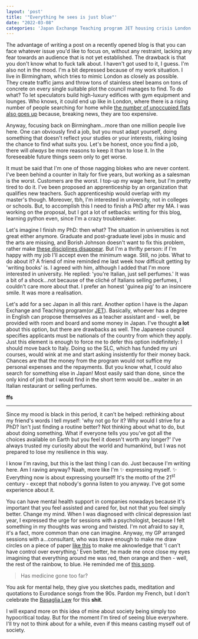 ```yaml
---
layout: 'post'
title: '"Everything he sees is just blue"'
date: "2022-03-08"
categories: 'Japan Exchange Teaching program JET housing crisis London Birmingham UK GP PhD MA mental health Basaglia law'
---
```


The advantage of writing a post on a recently opened blog is that you can face whatever issue you'd like to focus on, without any restraint, lacking any fear towards an audience that is not yet established. The drawback is that you don't know what to fuck talk about. I haven't got used to it, I guess. I'm also not in the mood. I'm a bit depressed because of my work situation. I live in Birmingham, which tries to mimic London as closely as possible. They create traffic jams and throw tons of stainless steel beams on tons of concrete on every single suitable plot the council manages to find. To do what? To let speculators build high-luxury edifices with gym equipment and lounges. Who knows, it could end up like in London, where there is a rising number of people searching for home while [the number of unoccupied flats also goes up](https://pastebin.com/GaY3g6Jx) because, breaking news, they are too expensive.

Anyway, focusing back on Birmingham...more than one million people live here. One can obviously find a job, but you must adapt yourself, doing something that doesn't reflect your studies or your interests, risking losing the chance to find what suits you. Let's be honest, once you find a job, there will *always* be more reasons to keep it than to lose it. In the foreseeable future things seem only to get worse.

It must be said that I'm one of those nagging blokes who are never content. I've been behind a counter in Italy for five years, but working as a salesman is the worst. Customers are the worst. I top-up my wage here, but I'm pretty tired to do it. I've been proposed an apprenticeship by an organization that qualifies new teachers. Such apprenticeship would overlap with my master's though. Moreover, tbh, I'm interested in university, not in colleges or schools. But, to accomplish this I need to finish a PhD after my MA. I was working on the proposal, but I got a lot of setbacks: writing for this blog, learning python even, since I'm a crazy troublemaker.

Let's imagine I finish my PhD: then what? The situation in universities is not great either anymore. Graduate and post-graduate level jobs in music and the arts are missing, and Borish Johnson doesn't want to fix this problem, rather make [these disciplines disappear](https://www.theguardian.com/education/2021/may/06/plans-for-50-funding-cut-to-arts-subjects-at-universities-catastrophic). But I'm a thrifty person: if I'm happy with my job I'll accept even the minimum wage. Still, no jobs. What to do about it? A friend of mine reminded me last week how difficult getting by 'writing books' is. I agreed with him, although I added that I'm more interested in university. He replied: 'you're Italian, just sell perfumes.' It was a bit of a shock...not because of the cliché of Italians selling perfumes, I couldn't care more about that. I prefer an honest 'guinea pig' to an insincere smile. It was more a realisation.

Let's add for a sec Japan in all this rant. Another option I have is the Japan Exchange and Teaching program(or [JET](http://jetprogramme.org/en/)). Basically, whoever has a degree in English can propose themselves as a teacher assistant and - well, be provided with room and board and some money in Japan. I've thought **a lot** about this option, but there are drawbacks as well. The Japanese council specifies applicants must be nationals of the country from which they apply. Just this element is enough to force me to defer this option indefinitely: I should move back to Italy. Doing so the SLC, which has funded my uni courses, would wink at me and start asking insistently for their money back. Chances are that the money from the program would not suffice my personal expenses and the repayments. But you know what, I could also search for something else in Japan! Most easily said than done, since the only kind of job that I would find in the short term would be...waiter in an Italian restaurant or selling perfumes. 

**ffs**

---

Since my mood is black in this period, it can't be helped: rethinking about my friend's words I tell myself: 'why not go for it? Why would I strive for a PhD? Isn't just finding a routine better? Not thinking about what to do, but about doing something. What if everyone tells you you've got all the choices available on Earth but you feel it doesn't worth any longer?' I've always trusted my curiosity about the world and humankind, but I was not prepared to lose my resilience in this way.

I know I'm raving, but this is the last thing I can do. Just because I'm writing here. Am I raving anyway? Naah, more like I'm :sparkles: expressing myself. :sparkles: Everything now is about expressing yourself! It's the motto of the 21<sup>st</sup> century - except that nobody's gonna listen to you anyway. I've got some experience about it.

You can have mental health support in companies nowadays because it's important that you feel assisted and cared for, but not that you feel simply better. Change my mind. When I was diagnosed with clinical depression last year, I expressed the urge for sessions with a psychologist, because I felt something in my thoughts was wrong and twisted. I'm not afraid to say it, it's a fact, more common than one can imagine. Anyway, my GP arranged sessions with a...consultant, who was brave enough to make me draw circles on a piece of paper [like this](https://share.sketchpad.app/22/03b-329a-e19791.jpeg) to make me aknowledge that 'I can't have control over everything.' Even better, he made me once close my eyes imagining that everything around me was red, then orange and then - well, the rest of the rainbow, to blue. He reminded me of [this song](https://www.youtube.com/watch?v=zA52uNzx7Y4). 

> Has medicine gone too far?

You ask for mental help, they give you sketches pads, meditation and quotations to Eurodance songs from the 90s. Pardon my French, but I don't celebrate the [Basaglia Law](https://en.wikipedia.org/wiki/Basaglia_Law) for this **shit**.

I will expand more on this idea of mine about society being simply too hypocritical today. But for the moment I'm tired of seeing blue everywhere. I'll try not to think about for a while, even if this means casting myself out of society.
